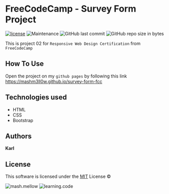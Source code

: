 # **FreeCodeCamp - Survey Form Project**

[![license](https://img.shields.io/github/license/mashm3ll0w/survey-form-fcc.svg)](tps://github.com/mashm3ll0w/survey-form-fcc/blob/master/LICENSE.md) ![Maintenance](https://img.shields.io/maintenance/no/2019.svg) ![GitHub last commit](https://img.shields.io/github/last-commit/mashm3ll0w/survey-form-fcc.svg) ![GitHub repo size in bytes](https://img.shields.io/github/repo-size/mashm3ll0w/survey-form-fcc.svg)



This is project 02 for `Responsive Web Design Certification` from `FreeCodeCamp`


## How To Use
Open the project on my `github pages` by following this link https://mashm3ll0w.github.io/survey-form-fcc


## Technologies used
* HTML
* CSS
* Bootstrap


## Authors

**Karl**


## License
This software is licensed under the [MIT](https://github.com/mashm3ll0w/survey-form-fcc/blob/master/LICENSE.md) License ©

  ![mash.mellow](https://img.shields.io/badge/%3C%2F%3E%20with%20%E2%99%A5%20by-mash.mellow-%23e30000.svg) ![learning.code](https://img.shields.io/badge/code-robot-success.svg)
